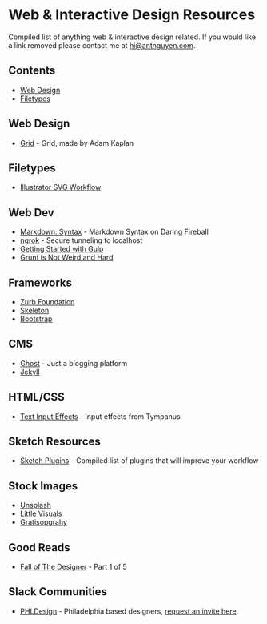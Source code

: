 # Web & Interactive Design Resources

Compiled list of anything web & interactive design related. If you would like a link removed please contact me at [hi@antnguyen.com](mailto:hi@antnguyen.com).

## Contents
- [Web Design](#web-design)
- [Filetypes](#filetypes)

## Web Design
- [Grid](http://adamkaplan.me/grid/) - Grid, made by Adam Kaplan

## Filetypes
- [Illustrator SVG Workflow](http://danielmall.com/articles/svg-workflow-for-designers/)

## Web Dev
- [Markdown: Syntax](http://daringfireball.net/projects/markdown/syntax) - Markdown Syntax on Daring Fireball
- [ngrok](https://ngrok.com/) - Secure tunneling to localhost
- [Getting Started with Gulp](https://travismaynard.com/writing/getting-started-with-gulp)
- [Grunt is Not Weird and Hard](http://24ways.org/2013/grunt-is-not-weird-and-hard/)

## Frameworks
- [Zurb Foundation](http://foundation.zurb.com/)
- [Skeleton](http://getskeleton.com/)
- [Bootstrap](http://getbootstrap.com/)

## CMS
- [Ghost](https://ghost.org/) - Just a blogging platform
- [Jekyll](http://jekyllrb.com/)

## HTML/CSS
- [Text Input Effects](http://tympanus.net/Development/TextInputEffects/index.html) - Input effects from Tympanus

## Sketch Resources
- [Sketch Plugins](http://www.designyourway.net/blog/resources/sketch-plugins-that-will-improve-your-workflow/) - Compiled list of plugins that will improve your workflow

## Stock Images
- [Unsplash](https://unsplash.com/)
- [Little Visuals](http://littlevisuals.co/)
- [Gratisopgrahy](http://www.gratisography.com/)

## Good Reads
- [Fall of The Designer](http://www.elischiff.com/blog/2015/4/7/fall-of-the-designer-part-i-fashionable-nonsense) - Part 1 of 5

## Slack Communities
- [PHLDesign](phldesign.slack.com) - Philadelphia based designers, [request an invite here](https://phlslack.herokuapp.com/).
